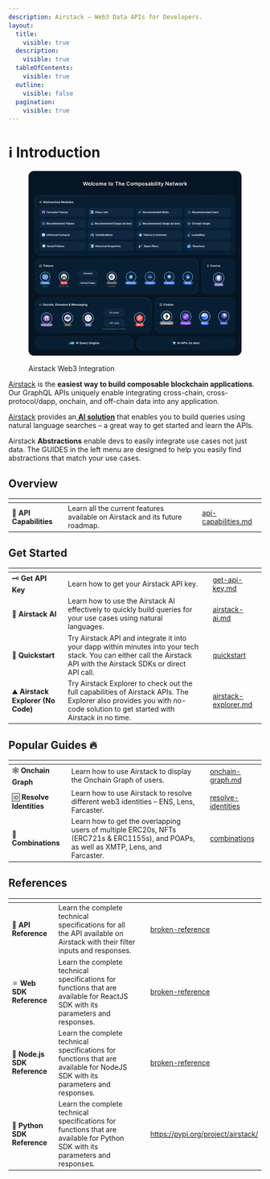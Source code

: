 ```yaml
---
description: Airstack – Web3 Data APIs for Developers.
layout:
  title:
    visible: true
  description:
    visible: true
  tableOfContents:
    visible: true
  outline:
    visible: false
  pagination:
    visible: true
---
```


# ℹ Introduction

<figure><img src=".gitbook/assets/Welcome to The Composability Network-min.png" alt=""><figcaption><p>Airstack Web3 Integration</p></figcaption></figure>

[Airstack](https://airstack.xyz) is the **easiest way to build composable blockchain applications**. Our GraphQL APIs uniquely enable integrating cross-chain, cross-protocol/dapp, onchain, and off-chain data into any application.&#x20;

[Airstack](https://airstack.xyz) provides an[ **AI solution**](get-started/airstack-ai.md) that enables you to build queries using natural language searches – a great way to get started and learn the APIs.

Airstack **Abstractions** enable devs to easily integrate use cases not just data. The GUIDES in the left menu are designed to help you easily find abstractions that match your use cases.

## Overview

<table data-view="cards"><thead><tr><th></th><th></th><th></th><th data-hidden data-card-target data-type="content-ref"></th></tr></thead><tbody><tr><td><span data-gb-custom-inline data-tag="emoji" data-code="1f6a6">🚦</span> <strong>API Capabilities</strong></td><td>Learn all the current features available on Airstack and its future roadmap.</td><td></td><td><a href="readme/api-capabilities.md">api-capabilities.md</a></td></tr></tbody></table>

## Get Started

<table data-view="cards"><thead><tr><th></th><th></th><th></th><th data-hidden data-card-target data-type="content-ref"></th></tr></thead><tbody><tr><td><span data-gb-custom-inline data-tag="emoji" data-code="1f5dd">🗝</span> <strong>Get API Key</strong></td><td>Learn how to get your Airstack API key.</td><td></td><td><a href="get-started/get-api-key.md">get-api-key.md</a></td></tr><tr><td><span data-gb-custom-inline data-tag="emoji" data-code="1f916">🤖</span> <strong>Airstack AI</strong></td><td>Learn how to use the Airstack AI effectively to quickly build queries for your use cases using natural languages.</td><td></td><td><a href="get-started/airstack-ai.md">airstack-ai.md</a></td></tr><tr><td><span data-gb-custom-inline data-tag="emoji" data-code="1f680">🚀</span> <strong>Quickstart</strong></td><td>Try Airstack API and integrate it into your dapp within minutes into your tech stack. You can either call the Airstack API with the Airstack SDKs or direct API call.</td><td></td><td><a href="get-started/quickstart/">quickstart</a></td></tr><tr><td><span data-gb-custom-inline data-tag="emoji" data-code="26f0">⛰</span> <strong>Airstack Explorer (No Code)</strong></td><td>Try Airstack Explorer to check out the full capabilities of Airstack APIs. The Explorer also provides you with no-code solution to get started with Airstack in no time.</td><td></td><td><a href="get-started/airstack-explorer.md">airstack-explorer.md</a></td></tr></tbody></table>

## Popular Guides :fire:

<table data-view="cards"><thead><tr><th></th><th></th><th></th><th data-hidden data-card-target data-type="content-ref"></th></tr></thead><tbody><tr><td><span data-gb-custom-inline data-tag="emoji" data-code="1f578">🕸</span> <strong>Onchain Graph</strong></td><td>Learn how to use Airstack to display the Onchain Graph of users.</td><td></td><td><a href="guides/onchain-graph.md">onchain-graph.md</a></td></tr><tr><td><span data-gb-custom-inline data-tag="emoji" data-code="1f194">🆔</span> <strong>Resolve Identities</strong></td><td>Learn how to use Airstack to resolve different web3 identities – ENS, Lens, Farcaster.</td><td></td><td><a href="guides/resolve-identities/">resolve-identities</a></td></tr><tr><td><span data-gb-custom-inline data-tag="emoji" data-code="1f957">🥗</span> <strong>Combinations</strong></td><td>Learn how to get the overlapping users of multiple ERC20s, NFTs (ERC721s &#x26; ERC1155s), and POAPs, as well as XMTP, Lens, and Farcaster.</td><td></td><td><a href="guides/combinations/">combinations</a></td></tr></tbody></table>

## References

<table data-view="cards"><thead><tr><th></th><th></th><th></th><th data-hidden data-card-target data-type="content-ref"></th></tr></thead><tbody><tr><td><span data-gb-custom-inline data-tag="emoji" data-code="1f4d6">📖</span> <strong>API Reference</strong></td><td>Learn the complete technical specifications for all the API available on Airstack with their filter inputs and responses.</td><td></td><td><a href="broken-reference/">broken-reference</a></td></tr><tr><td><span data-gb-custom-inline data-tag="emoji" data-code="269b">⚛</span> <strong>Web SDK Reference</strong></td><td>Learn the complete technical specifications for functions that are available for ReactJS SDK with its parameters and responses.</td><td></td><td><a href="broken-reference/">broken-reference</a></td></tr><tr><td><span data-gb-custom-inline data-tag="emoji" data-code="1f5fc">🗼</span> <strong>Node.js SDK Reference</strong></td><td>Learn the complete technical specifications for functions that are available for NodeJS SDK with its parameters and responses.</td><td></td><td><a href="broken-reference/">broken-reference</a></td></tr><tr><td><span data-gb-custom-inline data-tag="emoji" data-code="1f40d">🐍</span> <strong>Python SDK Reference</strong></td><td>Learn the complete technical specifications for functions that are available for Python SDK with its parameters and responses.</td><td></td><td><a href="https://pypi.org/project/airstack/">https://pypi.org/project/airstack/</a></td></tr></tbody></table>
